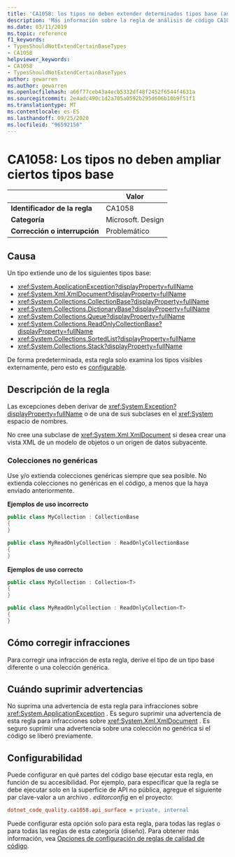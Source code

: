 ```yaml
---
title: 'CA1058: los tipos no deben extender determinados tipos base (análisis de código)'
description: 'Más información sobre la regla de análisis de código CA1058: los tipos no deben ampliar ciertos tipos base'
ms.date: 03/11/2019
ms.topic: reference
f1_keywords:
- TypesShouldNotExtendCertainBaseTypes
- CA1058
helpviewer_keywords:
- CA1058
- TypesShouldNotExtendCertainBaseTypes
author: gewarren
ms.author: gewarren
ms.openlocfilehash: a66f77ceb43a4ecb5332df48f2452f6544f4631a
ms.sourcegitcommit: 2e4adc490c1d2a705a0592b295d606b10b9f51f1
ms.translationtype: MT
ms.contentlocale: es-ES
ms.lasthandoff: 09/25/2020
ms.locfileid: "96592156"
---
```

# <a name="ca1058-types-should-not-extend-certain-base-types"></a>CA1058: Los tipos no deben ampliar ciertos tipos base

| | Valor |
|-|-|
| **Identificador de la regla** |CA1058|
| **Categoría** |Microsoft. Design|
| **Corrección o interrupción** |Problemático|

## <a name="cause"></a>Causa

Un tipo extiende uno de los siguientes tipos base:

- <xref:System.ApplicationException?displayProperty=fullName>
- <xref:System.Xml.XmlDocument?displayProperty=fullName>
- <xref:System.Collections.CollectionBase?displayProperty=fullName>
- <xref:System.Collections.DictionaryBase?displayProperty=fullName>
- <xref:System.Collections.Queue?displayProperty=fullName>
- <xref:System.Collections.ReadOnlyCollectionBase?displayProperty=fullName>
- <xref:System.Collections.SortedList?displayProperty=fullName>
- <xref:System.Collections.Stack?displayProperty=fullName>

De forma predeterminada, esta regla solo examina los tipos visibles externamente, pero esto es [configurable](#configurability).

## <a name="rule-description"></a>Descripción de la regla

Las excepciones deben derivar de <xref:System.Exception?displayProperty=fullName> o de una de sus subclases en el <xref:System> espacio de nombres.

No cree una subclase de <xref:System.Xml.XmlDocument> si desea crear una vista XML de un modelo de objetos o un origen de datos subyacente.

### <a name="non-generic-collections"></a>Colecciones no genéricas

Use y/o extienda colecciones genéricas siempre que sea posible. No extienda colecciones no genéricas en el código, a menos que la haya enviado anteriormente.

**Ejemplos de uso incorrecto**

```csharp
public class MyCollection : CollectionBase
{
}

public class MyReadOnlyCollection : ReadOnlyCollectionBase
{
}
```

**Ejemplos de uso correcto**

```csharp
public class MyCollection : Collection<T>
{
}

public class MyReadOnlyCollection : ReadOnlyCollection<T>
{
}
```

## <a name="how-to-fix-violations"></a>Cómo corregir infracciones

Para corregir una infracción de esta regla, derive el tipo de un tipo base diferente o una colección genérica.

## <a name="when-to-suppress-warnings"></a>Cuándo suprimir advertencias

No suprima una advertencia de esta regla para infracciones sobre <xref:System.ApplicationException> . Es seguro suprimir una advertencia de esta regla para infracciones sobre <xref:System.Xml.XmlDocument> . Es seguro suprimir una advertencia sobre una colección no genérica si el código se liberó previamente.

## <a name="configurability"></a>Configurabilidad

Puede configurar en qué partes del código base ejecutar esta regla, en función de su accesibilidad. Por ejemplo, para especificar que la regla se debe ejecutar solo en la superficie de API no pública, agregue el siguiente par clave-valor a un archivo *. editorconfig* en el proyecto:

```ini
dotnet_code_quality.ca1058.api_surface = private, internal
```

Puede configurar esta opción solo para esta regla, para todas las reglas o para todas las reglas de esta categoría (diseño). Para obtener más información, vea [Opciones de configuración de reglas de calidad de código](../code-quality-rule-options.md).
